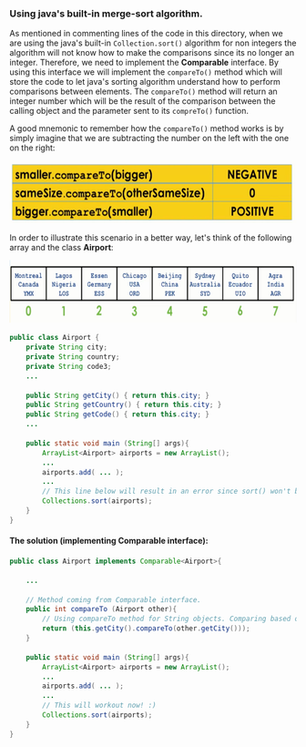 ### Using java's built-in merge-sort algorithm.

As mentioned in commenting lines of the code in this directory, when we are using the java's built-in `Collection.sort()` algorithm for non integers the algorithm will not know how to make the comparisons since its no longer an integer. Therefore, we need to implement the **Comparable** interface. By using this interface we will implement the `compareTo()` method which will store the code to let java's sorting algorithm understand how to perform comparisons between elements. The `compareTo()` method will return an integer number which will be the result of the comparison between the calling object and the parameter sent to its `compreTo()` function.

A good mnemonic to remember how the `compareTo()` method works is by simply imagine that we are subtracting the number on the left with the one on the right:

<p align="center">
    <img src="https://github.com/Jplaudir8/OOP-in-Java/blob/master/Object%20Oriented%20Programming%20in%20Java/UCSDUnfoldingMaps/src/reviewingDSAndAlgs/Table%201.png" height="110" alt="Image extracted from coursera video" title="Table extracted from coursera video">
</p>

In order to illustrate this scenario in a better way, let's think of the following array and the class **Airport**:

<p align="center">
    <img src="https://github.com/Jplaudir8/OOP-in-Java/blob/master/Object%20Oriented%20Programming%20in%20Java/UCSDUnfoldingMaps/src/reviewingDSAndAlgs/ArrayIMG.png" height="110" alt="Image extracted from coursera video" title="Table extracted from coursera video">
</p>

``` java
public class Airport {
    private String city;
    private String country;
    private String code3;
    ...

    public String getCity() { return this.city; }
    public String getCountry() { return this.city; }
    public String getCode() { return this.city; }
    ...

    public static void main (String[] args){
        ArrayList<Airport> airports = new ArrayList();
        ...
        airports.add( ... );
        ...
        // This line below will result in an error since sort() won't be able to compare objects.
        Collections.sort(airports);
    }
}
```

#### The solution (implementing Comparable interface):

``` java
public class Airport implements Comparable<Airport>{
    
    ...
    
    // Method coming from Comparable interface.
    public int compareTo (Airport other){
        // Using compareTo method for String objects. Comparing based on the city.
        return (this.getCity().compareTo(other.getCity()));
    }

    public static void main (String[] args){
        ArrayList<Airport> airports = new ArrayList();
        ...
        airports.add( ... );
        ...
        // This will workout now! :)
        Collections.sort(airports);
    }
}
```